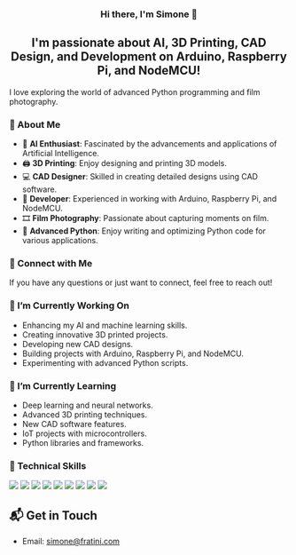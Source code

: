 <h3 align="center">
Hi there, I'm Simone 👋
</h3>

<h2 align="center">
I'm passionate about AI, 3D Printing, CAD Design, and Development on Arduino, Raspberry Pi, and NodeMCU!
</h2> 

I love exploring the world of advanced Python programming and film photography.

### 🚀 About Me

- 🌟 **AI Enthusiast**: Fascinated by the advancements and applications of Artificial Intelligence.
- 🖨️ **3D Printing**: Enjoy designing and printing 3D models.
- 💻 **CAD Designer**: Skilled in creating detailed designs using CAD software.
- 🔧 **Developer**: Experienced in working with Arduino, Raspberry Pi, and NodeMCU.
- 🎞️ **Film Photography**: Passionate about capturing moments on film.
- 🐍 **Advanced Python**: Enjoy writing and optimizing Python code for various applications.

### 🤝 Connect with Me

If you have any questions or just want to connect, feel free to reach out!

### 🔭 I’m Currently Working On

- Enhancing my AI and machine learning skills.
- Creating innovative 3D printed projects.
- Developing new CAD designs.
- Building projects with Arduino, Raspberry Pi, and NodeMCU.
- Experimenting with advanced Python scripts.

### 🌱 I’m Currently Learning

- Deep learning and neural networks.
- Advanced 3D printing techniques.
- New CAD software features.
- IoT projects with microcontrollers.
- Python libraries and frameworks.

### 💼 Technical Skills

![](https://img.shields.io/badge/Code-Python-informational?style=flat&logo=Python&color=3776AB)
![](https://img.shields.io/badge/Code-Arduino-informational?style=flat&logo=Arduino&color=00979D)
![](https://img.shields.io/badge/Code-Raspberry_Pi-informational?style=flat&logo=Raspberry-Pi&color=A22846)
![](https://img.shields.io/badge/Code-NodeMCU-informational?style=flat&logo=ESP8266&color=000000)
![](https://img.shields.io/badge/Code-C-informational?style=flat&logo=C&color=A8B9CC)
![](https://img.shields.io/badge/Code-C++-informational?style=flat&logo=C%2B%2B&color=00599C)
![](https://img.shields.io/badge/Design-CAD-informational?style=flat&logo=Autodesk&color=0696D7)
![](https://img.shields.io/badge/Skills-3D_Printing-informational?style=flat&logo=3D-Printing&color=FF5722)
![](https://img.shields.io/badge/Skills-Film_Photography-informational?style=flat&logo=Photographer&color=795548)


## 📬 Get in Touch

- Email: [simone@fratini.com](mailto:simone@fratini.com)
